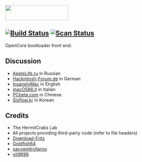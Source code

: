 <img src="https://github.com/acidanthera/OpenCorePkg/blob/master/Docs/Logos/OpenCore_with_text_Small.png" width="200" height="48"/>

[![Build Status](https://travis-ci.org/acidanthera/OpenCorePkg.svg?branch=master)](https://travis-ci.org/acidanthera/OpenCorePkg) [![Scan Status](https://scan.coverity.com/projects/18169/badge.svg?flat=1)](https://scan.coverity.com/projects/18169)
-----

OpenCore bootloader front end.

## Discussion

- [AppleLife.ru](https://applelife.ru/threads/razrabotka-opencore.2943955) in Russian
- [Hackintosh-Forum.de](https://www.hackintosh-forum.de/forum/thread/42353-opencore-bootloader) in German
- [InsanelyMac](https://www.insanelymac.com/forum/topic/338527-opencore-development/) in English
- [macOS86.it](https://www.macos86.it/viewtopic.php?p=32103) in Italian
- [PCbeta.com](http://bbs.pcbeta.com/viewthread-1815623-1-1.html) in Chinese
- [Sixflow.kr](https://sixflow.kr/opencore_bootloader/62711) in Korean

## Credits

- The HermitCrabs Lab
- All projects providing third-party code (refer to file headers)
- [Download-Fritz](https://github.com/Download-Fritz)
- [Goldfish64](https://github.com/Goldfish64)
- [savvamitrofanov](https://github.com/savvamitrofanov)
- [vit9696](https://github.com/vit9696)
